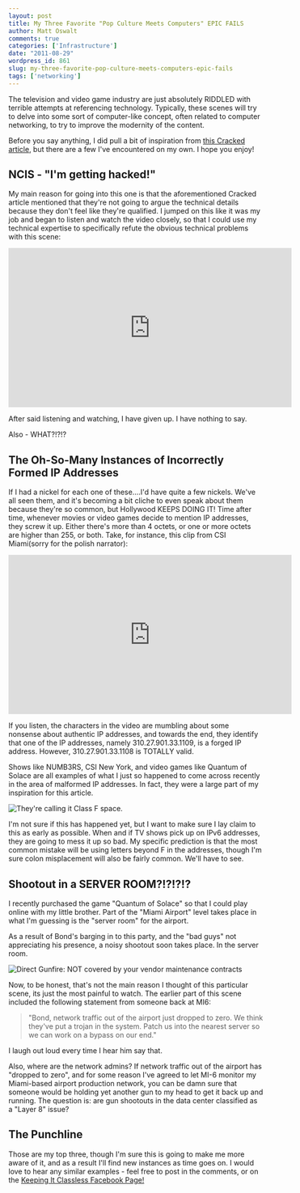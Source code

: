 ```yaml
---
layout: post
title: My Three Favorite "Pop Culture Meets Computers" EPIC FAILS
author: Matt Oswalt
comments: true
categories: ['Infrastructure']
date: "2011-08-29"
wordpress_id: 861
slug: my-three-favorite-pop-culture-meets-computers-epic-fails
tags: ['networking']
---
```



The television and video game industry are just absolutely RIDDLED with terrible attempts at referencing technology. Typically, these scenes will try to delve into some sort of computer-like concept, often related to computer networking, to try to improve the modernity of the content.

Before you say anything, I did pull a bit of inspiration from [this Cracked article](http://www.cracked.com/article_19160_8-scenes-that-prove-hollywood-doesnt-get-technology.html), but there are a few I've encountered on my own. I hope you enjoy!

## NCIS - "I'm getting hacked!"

My main reason for going into this one is that the aforementioned Cracked article mentioned that they're not going to argue the technical details because they don't feel like they're qualified. I jumped on this like it was my job and began to listen and watch the video closely, so that I could use my technical expertise to specifically refute the obvious technical problems with this scene:

<div style="text-align: center"><iframe width="560" height="315" src="http://www.youtube.com/embed/u8qgehH3kEQhttp://www.youtube.com/watch?v=u8qgehH3kEQ&feature=player_embedded&w=500&h=300feature=player_embeddedhttp://www.youtube.com/watch?v=u8qgehH3kEQ&feature=player_embedded&w=500&h=300w=500http://www.youtube.com/watch?v=u8qgehH3kEQ&feature=player_embedded&w=500&h=300h=300" frameborder="0" allowfullscreen></iframe></div>

After said listening and watching, I have given up. I have nothing to say.

Also - WHAT?!?!?

## The Oh-So-Many Instances of Incorrectly Formed IP Addresses

If I had a nickel for each one of these....I'd have quite a few nickels. We've all seen them, and it's becoming a bit cliche to even speak about them because they're so common, but Hollywood KEEPS DOING IT! Time after time, whenever movies or video games decide to mention IP addresses, they screw it up. Either there's more than 4 octets, or one or more octets are higher than 255, or both. Take, for instance, this clip from CSI Miami(sorry for the polish narrator):

<div style="text-align: center"><iframe width="560" height="315" src="http://www.youtube.com/embed/Vrd6ajlV-I8http://www.youtube.com/watch?v=Vrd6ajlV-I8&feature=player_embedded&w=500&h=300feature=player_embeddedhttp://www.youtube.com/watch?v=Vrd6ajlV-I8&feature=player_embedded&w=500&h=300w=500http://www.youtube.com/watch?v=Vrd6ajlV-I8&feature=player_embedded&w=500&h=300h=300" frameborder="0" allowfullscreen></iframe></div>

If you listen, the characters in the video are mumbling about some nonsense about authentic IP addresses, and towards the end, they identify that one of the IP addresses, namely 310.27.901.33.1109, is a forged IP address. However, 310.27.901.33.1108 is TOTALLY valid.

Shows like NUMB3RS, CSI New York, and video games like Quantum of Solace are all examples of what I just so happened to come across recently in the area of malformed IP addresses. In fact, they were a large part of my inspiration for this article.

![They're calling it Class F space.](/assets/2011/08/ip-fail.jpg)

I'm not sure if this has happened yet, but I want to make sure I lay claim to this as early as possible. When and if TV shows pick up on IPv6 addresses, they are going to mess it up so bad. My specific prediction is that the most common mistake will be using letters beyond F in the addresses, though I'm sure colon misplacement will also be fairly common. We'll have to see.

## Shootout in a SERVER ROOM?!?!?!?

I recently purchased the game "Quantum of Solace" so that I could play online with my little brother. Part of the "Miami Airport" level takes place in what I'm guessing is the "server room" for the airport.

As a result of Bond's barging in to this party, and the "bad guys" not appreciating his presence, a noisy shootout soon takes place. In the server room.

![Direct Gunfire: NOT covered by your vendor maintenance contracts](/assets/2011/08/server-room-fail.jpg)

Now, to be honest, that's not the main reason I thought of this particular scene, its just the most painful to watch. The earlier part of this scene included the following statement from someone back at MI6:

> "Bond, network traffic out of the airport just dropped to zero. We think they've put a trojan in the system. Patch us into the nearest server so we can work on a bypass on our end."

I laugh out loud every time I hear him say that.

Also, where are the network admins? If network traffic out of the airport has "dropped to zero", and for some reason I've agreed to let MI-6 monitor my Miami-based airport production network, you can be damn sure that someone would be holding yet another gun to my head to get it back up and running. The question is: are gun shootouts in the data center classified as a "Layer 8" issue?

## The Punchline

Those are my top three, though I'm sure this is going to make me more aware of it, and as a result I'll find new instances as time goes on. I would love to hear any similar examples - feel free to post in the comments, or on the [Keeping It Classless Facebook Page!](http://www.facebook.com/keepingitclassless)

